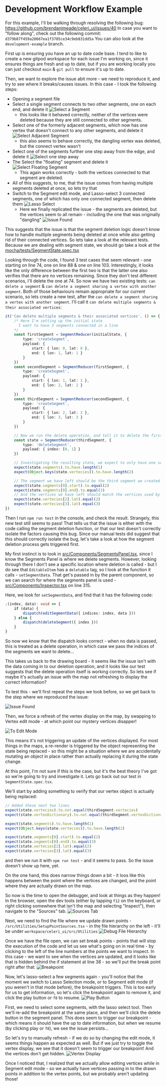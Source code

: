 # Development Workflow Example

For this example, I'll be walking through resolving the following bug: https://github.com/brendanjmeade/celeri_ui/issues/40
In case you want to "follow along", check out the following commit: `d379b87f459a28667ea1f3785ce34c9eb831dd5a`
You can also look at the `development-example` branch.

First up is ensuring you have an up to date code base. I tend to like to create a new gitpod workspace for each issue I'm working on, since it ensures things are fresh and up to date, but if you are working locally you can just checkout `main` & `git pull` to ensure it's up to date.

Then, we want to explore the issue abit more - we need to reproduce it, and try to see where it breaks/causes issues. In this case - I took the following steps:

- Opening a segment file
- Select a single segment connects to two other segments, one on each end, and delete it ![Select a Segment](./SelectSingleSegment.png)
  - this looks like it behaved correctly, neither of the vertices were deleted because they are still connected to other segments.
- Select one of the formerly adjacent segments, which now has one vertex that doesn't connect to any other segments, and delete it ![Select Adjacent Segment](./SelectAdjacentSegment.png)
  - this also seems to behave correctly, the dangling vertex was deleted, but the connect vertex wasn't
- Select one of the segments further one step away from the edge, and delete it ![Select one step away](./SelectOneStepAway.png)
- The Select the "floating" segment and delete it ![Select Floating Segment](./SelectFloatingSegment.png)
  - This again works correctly - both the vertices connected to that segment are deleted.
- All of this suggests, to me, that the issue comes from having multiple segments deleted at once, so lets try that
- Switch to the Segment edit mode, and Lasso-select 3 connected segments, one of which has only one connected segment, then delete them ![Lasso Select](./LassoSelect.png)
  - Here we finally replicated the issue - the segments are deleted, but the vertices seem to all remain - including the one that was originally "dangling" ![Issue Found](./IssueFound.png)

This suggests that the issue is that the segment deletion logic doesn't know how to handle multiple segments being deleted at once while also getting rid of their connected vertices. So lets take a look at the relevant tests. Because we are dealing with segment state, we should go take a look at the [mocha/tests/SegmentState.spec.tsx](https://github.com/brendanjmeade/celeri_ui/blob/d379b87f459a28667ea1f3785ce34c9eb831dd5a/mocha/tests/SegmentState.spec.tsx)

Looking through the code, I found 3 test cases that seem relevant - one starting on line 74, one on line 88 & one on line 103. Interestingly, it looks like the only difference between the first two is that the latter one also verifies that there are no vertices remaining. Since they don't test different scenarios, I'll delete the one at 74. So now we have two existing tests: `can delete a segment` & `can delete a segment sharing a vertex with another segment`.
Both of those behaviours remain appropriate for our current scenario, so lets create a new test, after the `can delete a segment sharing a vertex with another segment`.
I'll call it `can delete multiple segments & their associated vertices`:

```typescript
it('Can delete multiple segments & their associated vertices', () => {
	/* Here I'm setting up the initial state
      I want to have 3 segments connected in a line
    */
	const firstSegment = SegmentReducer(initialState, {
		type: 'createSegmet',
		payload: {
			start: { lon: 0, lat: 0 },
			end: { lon: 1, lat: 1 }
		}
	})
	const secondSegment = SegmentReducer(firstSegment, {
		type: 'createSegmet',
		payload: {
			start: { lon: 1, lat: 1 },
			end: { lon: 2, lat: 2 }
		}
	})
	const thirdSegment = SegmentReducer(secondSegment, {
		type: 'createSegmet',
		payload: {
			start: { lon: 2, lat: 2 },
			end: { lon: 3, lat: 3 }
		}
	})

	// Now we run the delete operation, and tell it to delete the first two segments
	const state = SegmentReducer(thirdSegment, {
		type: 'deleteSegment',
		payload: { index: [0, 1] }
	})

	// Investigating the resulting state, we expect to only have one segment left, and only two vertices
	expect(state.segments).to.have.length(1)
	expect(Object.keys(state.vertecies)).to.have.length(2)

	// The segment we have left should be the third segment we created
	expect(state.segments[0].start).to.equal(2)
	expect(state.segments[0].end).to.equal(3)
	// And the vertices we have left should match the vertices used by that segment
	expect(state.vertecies[2].lat).equal(2)
	expect(state.vertecies[3].lat).equal(3)
})
```

Then I run `npm run test` in the console, and check the result. Strangely, this new test still seems to pass! That tells us that the issue is either with the code calling the segment deletion function, or that our test doesn't correctly isolate the factors causing this bug.
Since our manual tests did suggest that this should correctly isolate the bug, let's take a look at how the segment deletion process gets triggered first.

My first instinct is to look in [src/Components/SegmentsPanel.tsx](https://github.com/brendanjmeade/celeri_ui/blob/d379b87f459a28667ea1f3785ce34c9eb831dd5a/src/Components/SegmentsPanel.tsx), since I know the Segments Panel is where we delete segments. However, looking through there I don't see a specific location where deletion is called - but I do see that `EditableItem` has a `deletable` tag, so I look at the function it calls - `setSegmentData`. That get's passed in by the parent component, so we can search for where the segments panel is used - [src/Components/Inspector.tsx](https://github.com/brendanjmeade/celeri_ui/blob/d379b87f459a28667ea1f3785ce34c9eb831dd5a/src/Components/Inspector.tsx) on line 315.

Here, we look for `setSegmentData`, and find that it has the following code:

```typescript
;(index, data): void => {
	if (data) {
		dispatch(editSegmentData({ indices: index, data }))
	} else {
		dispatch(deleteSegment({ index }))
	}
}
```

So now we know that the dispatch looks correct - when no data is passed, this is treated as a delete operation, in which case we pass the indices of the segments we want to delete...

This takes us back to the drawing board - it seems like the issue isn't with the data coming in to our deletion operation, and it looks like our test suggests that the delete operation itself is working correctly. So lets see if maybe it's actually an issue with the map not refreshing to display the correct information?

To test this - we'll first repeat the steps we took before, so we get back to the step where we reproduced the issue:

![Issue Found](./IssueFound.png)

Then, we force a refresh of the vertex display on the map, by swapping to Vertex edit mode - at which point our mystery vertices disapper!

![To Edit Mode](./ToEditMode.png)

This means it's not triggering an update of the vertices displayed. For most things in the maps, a re-render is triggered by the object representing the state being replaced - so this might be a situation where we are accidentally mutating an object in place rather than actually replacing it during the state change.

At this point, I'm not sure if this is the case, but it's the best theory I've got so we're going to try and investigate it. Lets go back out our test in `SegmentState.spec.tsx`.

We'll start by adding something to verify that our vertex object is actually being replaced:

```typescript
// Added these next two lines
expect(state.vertecies).to.not.equal(thirdSegment.vertecies)
expect(state.vertexDictionary).to.not.equal(thirdSegment.vertexDictionary)

expect(state.segments).to.have.length(1)
expect(Object.keys(state.vertecies)).to.have.length(2)

expect(state.segments[0].start).to.equal(2)
expect(state.segments[0].end).to.equal(3)
expect(state.vertecies[2].lat).equal(2)
expect(state.vertecies[3].lat).equal(3)
```

and then we run it with `npm run test` - and it seems to pass. So the issue doesn't show up here, yet.

On the one hand, this does narrow things down a bit - it loos like this happens between the point where the vertices are changed, and the point where they are actually drawn on the map.

So now is the time to open the debugger, and look at things as they happen! In the browser, open the dev tools (either by tapping `f12` on the keyboard, or right clicking somewhere that isn't the map and selecting "Inspect"), then navigate to the "Sources" tab.
![Sources Tab](./DebugSourcesTab.png)

Next, we need to find the file where we update drawn points - `/src/Utilities/SetupPointSources.tsx` - in the file hierarchy on the left - it'll be under `workspace/celeri_ui/src/Utilities`
![Debug File Hierarchy](./DebugFS.png)

Once we have the file open, we can set break points - points that will stop the execution of the code and let us see what's going on in real time - by clicking to the left of the line numbers at the points we want to inspect. In this case - we want to see when the vertices are updated, and it looks like that is hidden behind the if statement at line 38 - so we'll put the break point right after that:
![Breakpoint](./Breakpoint.png)

Now, let's lasso-select a few segments again - you'll notice that the moment we switch to Lasso Selection mode, or to Segment edit mode (if you weren't in that mode before), the breakpoint triggers. This is too early for us to get information, so let's click the breakpoint again to remove it, and click the play button or `f8` to resume.
![Play Button](./PlayButton.png)

First, we need to select some segments, with the lasso select tool. Then we'll re-add the breakpoint at the same place, and then we'll click the delete button in the segment panel.
This does seem to trigger our breakpoint - which means it should have the up to date information, but when we resume (by clicking play or `f8`), we see the issue persists...

So let's try to manually refresh - if we do so by changing the edit mode, it seems things happen as expected as well. But if we just try to toggle the vertex display, we see that it doesn't seem to trigger our breakpoint! And the vertices don't get hidden.
![Vertex Display](./VertexDisplay.png)

Once I noticed that, I realized that we actually allow editing vertices while in Segment edit mode - so we actually have vertices passing in to the drawn points in addition to the vertex points, but we probably aren't updating those!
